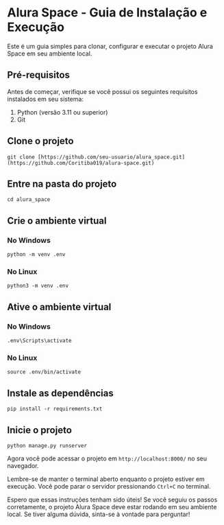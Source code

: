 # Alura Space - Guia de Instalação e Execução

Este é um guia simples para clonar, configurar e executar o projeto Alura Space em seu ambiente local.

## Pré-requisitos

Antes de começar, verifique se você possui os seguintes requisitos instalados em seu sistema:

1. Python (versão 3.11 ou superior)
2. Git

## Clone o projeto
```
git clone [https://github.com/seu-usuario/alura_space.git](https://github.com/Coritiba019/alura-space.git)
```

## Entre na pasta do projeto
```
cd alura_space
```

## Crie o ambiente virtual

### No Windows
```
python -m venv .env
```

### No Linux
```
python3 -m venv .env
```

## Ative o ambiente virtual

### No Windows
```
.env\Scripts\activate
```

### No Linux
```
source .env/bin/activate
```

## Instale as dependências
```
pip install -r requirements.txt
```

## Inicie o projeto
```
python manage.py runserver
```

Agora você pode acessar o projeto em `http://localhost:8000/` no seu navegador.

Lembre-se de manter o terminal aberto enquanto o projeto estiver em execução. Você pode parar o servidor pressionando `Ctrl+C` no terminal.

Espero que essas instruções tenham sido úteis! Se você seguiu os passos corretamente, o projeto Alura Space deve estar rodando em seu ambiente local. Se tiver alguma dúvida, sinta-se à vontade para perguntar!

